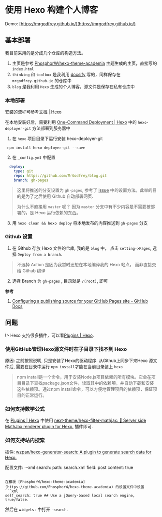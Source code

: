 
# 使用 Hexo 构建个人博客

Demo: [https://mrgodfrey.github.io/](https://mrgodfrey.github.io/) 


## 基本部署

我目前采用的是分成几个仓库的构造方法。
1. 主页是参考 [PhosphorW/hexo-theme-academia](https://github.com/PhosphorW/hexo-theme-academia) 主题生成的主页，直接写的 `index.html` 
2.  `thinking` 和 `toolbox` 是我利用 [docsify](/个人网站/使用docsify建立个人知识库.md) 写的，同样保存在 `mrgodfrey.github.io` 的仓库中
3. `blog` 是我利用 `Hexo` 生成的个人博客，源文件是保存在私有仓库中


### 本地部署

安装的流程可参考[文档 | Hexo](https://hexo.io/zh-cn/docs/)
 
在本地安装好后，需要利用 [One-Command Deployment | Hexo](https://hexo.io/docs/one-command-deployment#Git) 中的 `hexo-deployer-git` 方法部署到服务器中

1. 在 `hexo` 项目目录下运行安装 hexo-deployer-git

```shell
 npm install hexo-deployer-git --save
```

2. 在 `_config.yml` 中配置

```yml
  deploy:
    type: git
    repo: https://github.com/MrGodfrey/blog.git
    branch: gh-pages
```

> 这里将推送的分支设置为 `gh-pages`, 参考了 [issue](https://github.com/hexojs/hexo/issues/1081) 中的设置方法。此举的目的是为了之后使用 Github 自动部署网页.
>
> 为什么不直接用 `master` 呢？ 因为 `master` 分支中有不少内容是不需要被部署的，是 Hexo 运行依赖的东西。

3. 用 `hexo clean && hexo deploy` 将本地发布的内容推送到  `gh-pages` 分支

### Github 设置

1. 在 Github 存放 Hexo 文件的仓库, 我的是 `blog` 中， 点击 `setting->Pages`, 选择 `Deploy from a branch`.

> 不选择 Action 是因为我暂时还想在本地编译我的 Hexo 站点， 而非直接交给 Github 编译

2. 选择 Branch 为 `gh-pages` , 目录就是 `/(root)`, 即可

**参考**

1. [Configuring a publishing source for your GitHub Pages site - GitHub Docs](https://docs.github.com/en/pages/getting-started-with-github-pages/configuring-a-publishing-source-for-your-github-pages-site)

## 问题

!> Hexo 支持很多插件，可以看[Plugins | Hexo](https://hexo.io/plugins/).
 
### 使用GitHub管理Hexo源文件时在子目录下找不到 Hexo

原因: 之前按照说明, 只是安装了Hexo的驱动程序. 从Github上同步下来Hexo 源文件后, 需要在目录中运行 `npm install`才能在当前目录装上 `hexo`

> npm install是一个命令，用于安装Node.js项目依赖的所有模块。它会在项目目录下查找package.json文件，读取其中的依赖项，并自动下载和安装这些依赖项。通过npm install命令，可以方便地管理项目的依赖项，保证项目的正常运行。

### 如何支持数学公式

在 [Plugins | Hexo](https://hexo.io/plugins/) 中使用 [next-theme/hexo-filter-mathjax: 💯 Server side MathJax renderer plugin for Hexo.](https://github.com/next-theme/hexo-filter-mathjax) 插件即可.

### 如何支持站内搜索

插件: [wzpan/hexo-generator-search: A plugin to generate search data for Hexo.](https://github.com/wzpan/hexo-generator-search)

配置文件:
···xml
search:
  path: search.xml
  field: post
  content: true
```

在模板 [PhosphorW/hexo-theme-academia](https://github.com/PhosphorW/hexo-theme-academia) 的设置文件中设置
```xml
self_search: true ## Use a jQuery-based local search engine, true/false.
```
然后在 `widgets:` 中打开 `-search`. 



